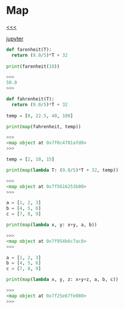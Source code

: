 
Map
======

[<<<](https://github.com/ttltrk/PRG/blob/master/PY/DOC/OPYM/04_MET_FUN/FUNCTIONS/BUILT_IN_FUNCTIONS.MD)

[jupyter](https://www.udemy.com/complete-python-bootcamp/learn/v4/t/lecture/3512786?start=15)

```python
def farenheit(T):
  return (9.0/5)*T + 32
  
print(farenheit(10))

>>>
50.0
>>>
```

```python
def fahrenheit(T):
  return (9.0/5)*T + 32
  
temp = [0, 22.5, 40, 100]

print(map(fahrenheit, temp))

>>>
<map object at 0x7f0c4701afd0>
>>>
```

```python
temp = [2, 10, 15]

print(map(lambda T: (9.0/5)*T + 32, temp))

>>>
<map object at 0x7f5616253b00>
>>>
```

```python
a = [1, 2, 3]
b = [4, 5, 6]
c = [7, 8, 9]

print(map(lambda x, y: x+y, a, b))

>>>
<map object at 0x7f954b6c7ac8>
>>>
```

```python
a = [1, 2, 3]
b = [4, 5, 6]
c = [7, 8, 9]

print(map(lambda x, y, z: x+y+z, a, b, c))

>>>
<map object at 0x7f25e67fe080>
>>>
```

